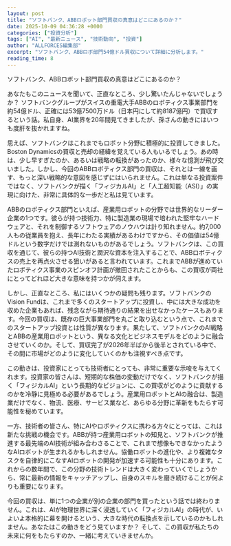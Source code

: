 ```yaml
---
layout: post
title: "ソフトバンク、ABBロボット部門買収の真意はどこにあるのか？"
date: 2025-10-09 04:36:28 +0000
categories: ["投資分析"]
tags: ["AI", "最新ニュース", "技術動向", "投資"]
author: "ALLFORCES編集部"
excerpt: "ソフトバンク、ABBロボ部門54億ドル買収について詳細に分析します。"
reading_time: 8
---
```


ソフトバンク、ABBロボット部門買収の真意はどこにあるのか？

あなたもこのニュースを聞いて、正直なところ、少し驚いたんじゃないでしょうか？ ソフトバンクグループがスイスの重電大手ABBのロボティクス事業部門を約54億ドル、正確には53億7500万ドル（日本円にして約8187億円）で買収するという話。私自身、AI業界を20年間見てきましたが、孫さんの動きにはいつも度肝を抜かれますね。

思えば、ソフトバンクはこれまでもロボット分野に積極的に投資してきました。Boston Dynamicsの買収と売却の経緯を覚えている人もいるでしょう。あの時は、少し早すぎたのか、あるいは戦略の転換があったのか、様々な憶測が飛び交いました。しかし、今回のABBロボティクス部門の買収は、それとは一線を画す、もっと深い戦略的な意図を感じずにはいられません。これは単なる投資案件ではなく、ソフトバンクが描く「フィジカルAI」と「人工超知能（ASI）」の実現に向けた、非常に具体的な一歩だと私は見ています。

ABBのロボティクス部門といえば、産業用ロボットの分野では世界的なリーダー企業の1つです。彼らが持つ技術力、特に製造業の現場で培われた堅牢なハードウェアと、それを制御するソフトウェアのノウハウは計り知れません。約7,000人もの従業員を抱え、長年にわたる実績があるわけですから、その価値は54億ドルという数字だけでは測れないものがあるでしょう。ソフトバンクは、この買収を通じて、彼らの持つAI技術と潤沢な資本を注入することで、ABBロボティクスの売上を再点火させる狙いがあると言われています。これまでABBが進めていたロボティクス事業のスピンオフ計画が撤回されたことからも、この買収が両社にとってどれほど大きな意味を持つかが伺えます。

しかし、正直なところ、私にはいくつかの疑問も残ります。ソフトバンクのVision Fundは、これまで多くのスタートアップに投資し、中には大きな成功を収めた企業もあれば、残念ながら期待通りの結果を出せなかったケースもあります。今回の買収は、既存の巨大事業部門を丸ごと取り込むという点で、これまでのスタートアップ投資とは性質が異なります。果たして、ソフトバンクのAI戦略とABBの産業用ロボットという、異なる文化とビジネスモデルをどのように融合させていくのか。そして、買収完了が2026年半ばから後半とされている中で、その間に市場がどのように変化していくのかも注視すべき点です。

この動きは、投資家にとっても技術者にとっても、非常に重要な示唆を与えてくれます。投資家の皆さんは、短期的な株価の変動だけでなく、ソフトバンクが描く「フィジカルAI」という長期的なビジョンに、この買収がどのように貢献するのかを冷静に見極める必要があるでしょう。産業用ロボットとAIの融合は、製造業だけでなく、物流、医療、サービス業など、あらゆる分野に革新をもたらす可能性を秘めています。

一方、技術者の皆さん、特にAIやロボティクスに携わる方々にとっては、これは新たな挑戦の機会です。ABBが持つ産業用ロボットの知見と、ソフトバンクが推進する最先端のAI技術が組み合わさることで、これまで想像もできなかったようなAIロボットが生まれるかもしれません。協働ロボットの進化や、より複雑なタスクを自律的にこなすAIロボットの開発が加速する可能性も十分にあります。これからの数年間で、この分野の技術トレンドは大きく変わっていくでしょうから、常に最新の情報をキャッチアップし、自身のスキルを磨き続けることが何よりも重要になります。

今回の買収は、単に1つの企業が別の企業の部門を買ったという話では終わりません。これは、AIが物理世界に深く浸透していく「フィジカルAI」の時代が、いよいよ本格的に幕を開けるという、大きな時代の転換点を示しているのかもしれません。あなたはこの動きをどう見ていますか？ そして、この買収が私たちの未来に何をもたらすのか、一緒に考えていきませんか。

